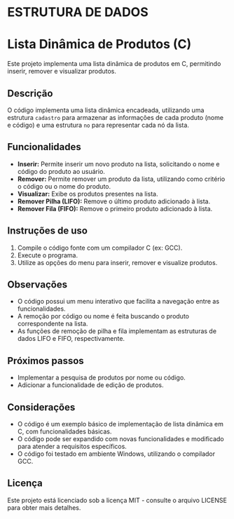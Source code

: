 # ESTRUTURA DE DADOS
# Lista Dinâmica de Produtos (C)

Este projeto implementa uma lista dinâmica de produtos em C, permitindo inserir, remover e visualizar produtos.

## Descrição

O código implementa uma lista dinâmica encadeada, utilizando uma estrutura `cadastro` para armazenar as informações de cada produto (nome e código) e uma estrutura `no` para representar cada nó da lista.

## Funcionalidades

* **Inserir:** Permite inserir um novo produto na lista, solicitando o nome e código do produto ao usuário.
* **Remover:** Permite remover um produto da lista, utilizando como critério o código ou o nome do produto.
* **Visualizar:** Exibe os produtos presentes na lista.
* **Remover Pilha (LIFO):** Remove o último produto adicionado à lista.
* **Remover Fila (FIFO):** Remove o primeiro produto adicionado à lista.

## Instruções de uso

1. Compile o código fonte com um compilador C (ex: GCC).
2. Execute o programa.
3. Utilize as opções do menu para inserir, remover e visualize produtos.

## Observações

* O código possui um menu interativo que facilita a navegação entre as funcionalidades.
* A remoção por código ou nome é feita buscando o produto correspondente na lista.
* As funções de remoção de pilha e fila implementam as estruturas de dados LIFO e FIFO, respectivamente.

## Próximos passos

* Implementar a pesquisa de produtos por nome ou código.
* Adicionar a funcionalidade de edição de produtos.

## Considerações

* O código é um exemplo básico de implementação de lista dinâmica em C, com funcionalidades básicas.
* O código pode ser expandido com novas funcionalidades e modificado para atender a requisitos específicos.
* O código foi testado em ambiente Windows, utilizando o compilador GCC.

## Licença

Este projeto está licenciado sob a licença MIT - consulte o arquivo LICENSE para obter mais detalhes.
